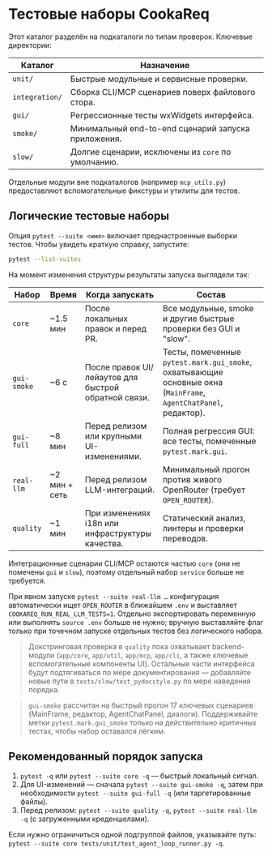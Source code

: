 # Тестовые наборы CookaReq

Этот каталог разделён на подкаталоги по типам проверок. Ключевые директории:

| Каталог | Назначение |
|---------|------------|
| `unit/` | Быстрые модульные и сервисные проверки. |
| `integration/` | Сборка CLI/MCP сценариев поверх файлового стора. |
| `gui/` | Регрессионные тесты wxWidgets интерфейса. |
| `smoke/` | Минимальный end-to-end сценарий запуска приложения. |
| `slow/` | Долгие сценарии, исключены из `core` по умолчанию. |

Отдельные модули вне подкаталогов (например `mcp_utils.py`) предоставляют вспомогательные фикстуры и утилиты для тестов.

## Логические тестовые наборы

Опция `pytest --suite <имя>` включает преднастроенные выборки тестов. Чтобы увидеть краткую справку, запустите:

```bash
pytest --list-suites
```

На момент изменения структуры результаты запуска выглядели так:

| Набор | Время | Когда запускать | Состав |
|-------|-------|-----------------|--------|
| `core` | ~1.5 мин | После локальных правок и перед PR. | Все модульные, smoke и другие быстрые проверки без GUI и "slow". |
| `gui-smoke` | ~6 с | После правок UI/лейаутов для быстрой обратной связи. | Тесты, помеченные `pytest.mark.gui_smoke`, охватывающие основные окна (`MainFrame`, `AgentChatPanel`, редактор). |
| `gui-full` | ~8 мин | Перед релизом или крупными UI-изменениями. | Полная регрессия GUI: все тесты, помеченные `pytest.mark.gui`. |
| `real-llm` | ~2 мин + сеть | Перед релизом LLM-интеграций. | Минимальный прогон против живого OpenRouter (требует `OPEN_ROUTER`). |
| `quality` | ~1 мин | При изменениях i18n или инфраструктуры качества. | Статический анализ, линтеры и проверки переводов. |

Интеграционные сценарии CLI/MCP остаются частью `core` (они не помечены `gui` и `slow`), поэтому отдельный набор `service` больше не требуется.

При явном запуске `pytest --suite real-llm …` конфигурация автоматически ищет
`OPEN_ROUTER` в ближайшем `.env` и выставляет `COOKAREQ_RUN_REAL_LLM_TESTS=1`.
Отдельно экспортировать переменную или выполнять `source .env` больше не
нужно; вручную выставляйте флаг только при точечном запуске отдельных тестов
без логического набора.

> Докстринговая проверка в `quality` пока охватывает backend-модули (`app/core`, `app/util`, `app/mcp`, `app/cli`, а также
> ключевые вспомогательные компоненты UI). Остальные части интерфейса будут подтягиваться по мере документирования —
> добавляйте новые пути в `tests/slow/test_pydocstyle.py` по мере наведения порядка.

> `gui-smoke` рассчитан на быстрый прогон 17 ключевых сценариев (MainFrame, редактор, AgentChatPanel, диалоги). Поддерживайте метки `pytest.mark.gui_smoke` только на действительно критичных тестах, чтобы набор оставался лёгким.

## Рекомендованный порядок запуска

1. `pytest -q` или `pytest --suite core -q` — быстрый локальный сигнал.
2. Для UI-изменений — сначала `pytest --suite gui-smoke -q`, затем при необходимости `pytest --suite gui-full -q` (или таргетированные файлы).
3. Перед релизом: `pytest --suite quality -q`, `pytest --suite real-llm -q` (с загруженными креденшелами).

Если нужно ограничиться одной подгруппой файлов, указывайте путь: `pytest --suite core tests/unit/test_agent_loop_runner.py -q`.

